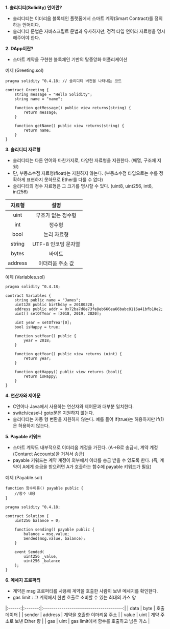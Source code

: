 **1. 솔리디티(Solidity) 언어란?**
* 솔리디티는 이더리움 블록체인 플랫폼에서 스마트 계약(Smart Contract)를 정의하는 언어이다.
* 솔리디티 문법은 자바스크립트 문법과 유사하지만, 정적 타입 언어라 자료형을 명시해주어야 한다.

**2. DApp이란?**
* 스마트 계약을 구현한 블록체인 기반의 탈중앙화 어플리케이션

예제 (Greeting.sol)
```
pragma solidity ^0.4.18; // 솔리디티 버전을 나타내는 코드

contract Greeting {
    string message = "Hello Solidity";
    string name = "name";

    function getMessage() public view returns(string) {
        return message;
    }

    function getName() public view returns(string) {
        return name;
    }
}
```

**3. 솔리디티 자료형**
* 솔리디티는 다른 언어와 마찬가지로, 다양한 자료형을 지원한다. (배열, 구조체 지원)
* 단, 부동소수점 자료형(float)는 지원하지 않는다. (부동소수점 타입으로는 수를 정확하게 표현하지 못하므로 Ether를 다룰 수 없다)
* 솔리디티의 정수 자료형은 그 크기를 명시할 수 있다. (uint8, uint256, int8, int256)

|  자료형 |         설명        |
|:-------:|:-------------------:|
|   uint  |  부호가 없는 정수형 |
|   int   |        정수형       |
|   bool  |     논리 자료형     |
|  string | UTF-8 인코딩 문자열 |
|  bytes  |        바이트       |
| address |   이더리움 주소 값  |


예제 (Variables.sol)
```
pragma solidity ^0.4.18;

contract Variables {
    string public name = "James";
    uint128 public birthday = 20180328;
    address public addr = 0x72ba7d8e73fe8eb666ea66babc8116a41bfb10e2;
    uint[] setOfYear = [2018, 2019, 2020];

    uint year = setOfYear[0];
    bool isHappy = true;

    function setYear() public {
        year = 2018;
    }
    
    function getYear() public view returns (uint) {
        return year;
    }
    
    function getHappy() public view returns (bool){
        return isHappy;
    }
}
```

**4. 연산자와 제어문**
* C언어나 Java에서 사용하는 연산자와 제어문과 대부분 일치한다.
* switch/case나 goto문은 지원하지 않는다.
* 솔리디티는 자동 형 변환을 지원하지 않는다. 예를 들어 if(true)는 허용하지만 if(1)은 허용하지 않는다.

**5. Payable 키워드**
* 스마트 계약도 내부적으로 이더리움 계정을 가진다. (A->B로 송금시, 계약 계정(Contarct Accounts)을 거쳐서 송금)
* payable 키워드는 계약 계정이 외부에서 이더를 송금 받을 수 있도록 한다. (즉, 계약이 A에게 송금을 받으려면 A가 호출하는 함수에 payable 키워드가 필요)

예제 (Payable.sol)
```
function 함수이름() payable public {
    //함수 내용
}
```

```
pragma solidity ^0.4.18;

contract Solution {
    uint256 balance = 0;

    function sending() payable public {
        balance = msg.value;
        Sended(msg.value, balance);
    }

    event Sended(
        uint256 _value,
        uint256 _balance
    );
}
```

**6. 메세지 프로퍼티**
* 계약은 msg 프로퍼티를 사용해 계약을 호출한 사람이 보낸 메세지를 확인한다.
* gas limit : 그 계약에서 한번 호출로 소비할 수 있는 최대의 가스 양

|:------:|:-------:|:---------------------------------------:|
|  data  |   byte  |               호출 데이터               |
| sender | address |       계약을 호출한 이더리움 주소       |
|  value |   uint  |        계약 주소로 보낸 Ether 량        |
|   gas  |   uint  | gas limit에서 함수를 호출하고 남은 가스 |

